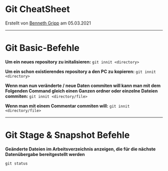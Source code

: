 # Git CheatSheet
Erstellt von [Benneth Gripp](https://github.com/1JustBen5) am 05.03.2021

---
# Git Basic-Befehle
**Um ein neues repository zu initalisieren:**
    ```
    git innit <directory>
    ```

**Um ein schon existierendes repository a den PC zu kopieren:**
    ```
    git innit <directory>
    ```

**Wenn man nun veränderte / neue Daten commiten will kann man mit dem Folgenden Command gleich einen Ganzen ordner oder einzelne Dateien commiten:**
    ```
    git innit <directory/file>
    ```

**Wenn man mit einem Commentar commiten will:**
    ```
    git innit <directory/file>
    ```

---

# Git Stage & Snapshot Befehle
**Geänderte Dateien im Arbeitsverzeichnis anzeigen, die für die nächste Datenübergabe bereitgestellt werden**
```
git status 
```